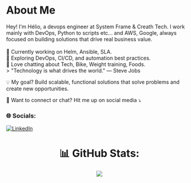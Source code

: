 
# About Me

<p align="left">
Hey! I'm Hélio, a devops engineer at System Frame & Creath Tech.
I work mainly with DevOps, Python to scripts etc... and AWS, Google, always focused on building solutions that drive real business value.
<br><br>
🔭 Currently working on Helm, Ansible, SLA.<br>
🌱 Exploring DevOps, CI/CD, and automation best practices.<br>
💬 Love chatting about Tech, Bike, Weight training, Foods.<br>
> "Technology is what drives the world." — Steve Jobs
</p>

<p align="left">
💡 My goal? Build scalable, functional solutions that solve problems and create new opportunities.
</p>

<p align="left">
💌 Want to connect or chat? Hit me up on social media ⤵️
</p>

### 🌐 Socials:
[![LinkedIn](https://img.shields.io/badge/LinkedIn-%230077B5.svg?logo=linkedin&logoColor=white)](https://linkedin.com/in/heliofernandes/)

<div align="center">

# 📊 GitHub Stats:

![](https://github-readme-streak-stats.herokuapp.com/?user=HelioFernandes404&theme=dark&hide_border=false)<br/>

</div>
